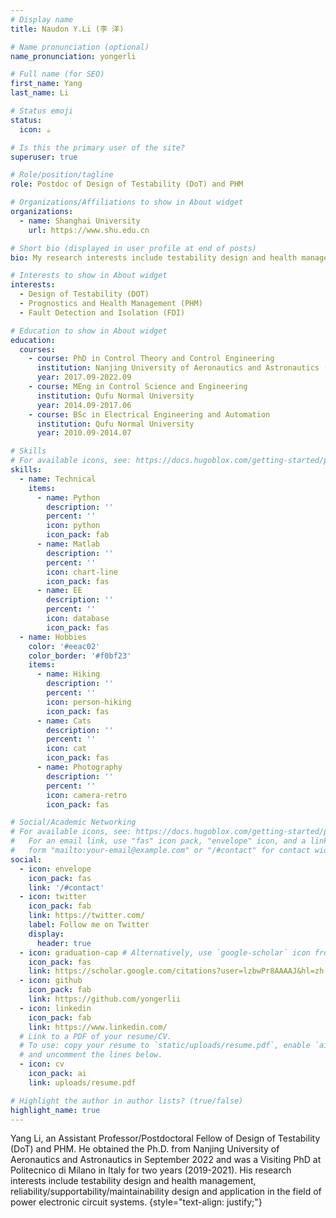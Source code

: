 ```yaml
---
# Display name
title: Naudon Y.Li (李 洋)

# Name pronunciation (optional)
name_pronunciation: yongerli

# Full name (for SEO)
first_name: Yang
last_name: Li

# Status emoji
status:
  icon: ☕️

# Is this the primary user of the site?
superuser: true

# Role/position/tagline
role: Postdoc of Design of Testability (DoT) and PHM

# Organizations/Affiliations to show in About widget
organizations:
  - name: Shanghai University
    url: https://www.shu.edu.cn

# Short bio (displayed in user profile at end of posts)
bio: My research interests include testability design and health management, reliability/supportability/maintainability design and application in the field of power electronic circuit systems.

# Interests to show in About widget
interests:
  - Design of Testability (DOT)
  - Prognostics and Health Management (PHM) 
  - Fault Detection and Isolation (FDI)

# Education to show in About widget
education:
  courses:
    - course: PhD in Control Theory and Control Engineering
      institution: Nanjing University of Aeronautics and Astronautics (NUAA)
      year: 2017.09-2022.09
    - course: MEng in Control Science and Engineering
      institution: Qufu Normal University
      year: 2014.09-2017.06
    - course: BSc in Electrical Engineering and Automation
      institution: Qufu Normal University
      year: 2010.09-2014.07

# Skills
# For available icons, see: https://docs.hugoblox.com/getting-started/page-builder/#icons
skills:
  - name: Technical
    items:
      - name: Python
        description: ''
        percent: ''
        icon: python
        icon_pack: fab
      - name: Matlab
        description: ''
        percent: ''
        icon: chart-line
        icon_pack: fas
      - name: EE
        description: ''
        percent: ''
        icon: database
        icon_pack: fas
  - name: Hobbies
    color: '#eeac02'
    color_border: '#f0bf23'
    items:
      - name: Hiking
        description: ''
        percent: ''
        icon: person-hiking
        icon_pack: fas
      - name: Cats
        description: ''
        percent: ''
        icon: cat
        icon_pack: fas
      - name: Photography
        description: ''
        percent: ''
        icon: camera-retro
        icon_pack: fas

# Social/Academic Networking
# For available icons, see: https://docs.hugoblox.com/getting-started/page-builder/#icons
#   For an email link, use "fas" icon pack, "envelope" icon, and a link in the
#   form "mailto:your-email@example.com" or "/#contact" for contact widget.
social:
  - icon: envelope
    icon_pack: fas
    link: '/#contact'
  - icon: twitter
    icon_pack: fab
    link: https://twitter.com/
    label: Follow me on Twitter
    display:
      header: true
  - icon: graduation-cap # Alternatively, use `google-scholar` icon from `ai` icon pack
    icon_pack: fas
    link: https://scholar.google.com/citations?user=lzbwPr8AAAAJ&hl=zh-CN
  - icon: github
    icon_pack: fab
    link: https://github.com/yongerlii
  - icon: linkedin
    icon_pack: fab
    link: https://www.linkedin.com/
  # Link to a PDF of your resume/CV.
  # To use: copy your resume to `static/uploads/resume.pdf`, enable `ai` icons in `params.yaml`,
  # and uncomment the lines below.
  - icon: cv
    icon_pack: ai
    link: uploads/resume.pdf

# Highlight the author in author lists? (true/false)
highlight_name: true
---
```


Yang Li, an Assistant Professor/Postdoctoral Fellow of Design of Testability (DoT) and PHM. He obtained the Ph.D. from Nanjing University of Aeronautics and Astronautics in September 2022 and was a Visiting PhD at Politecnico di Milano in Italy for two years (2019-2021). His research interests include testability design and health management, reliability/supportability/maintainability design and application in the field of power electronic circuit systems.
{style="text-align: justify;"}
